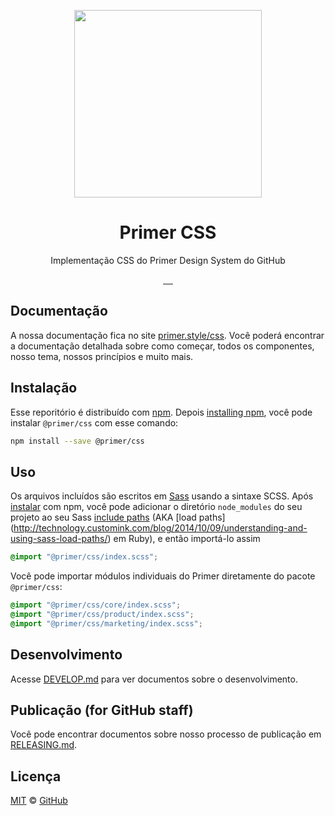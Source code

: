 <p align="center">
  <img width="300px" alt="" src="./docs/src/readme.png">
</p>

<h1 align="center">Primer CSS</h1>

<p align="center">Implementação CSS do Primer Design System do GitHub</p>

<p align="center">
  <a aria-label="npm package" href="https://www.npmjs.com/package/@primer/css">
    <img alt="" src="https://img.shields.io/npm/v/@primer/css.svg">
  </a>
  <a aria-label="build status" href="https://github.com/primer/css/actions/workflows/ci.yml">
    <img alt="" src="https://github.com/primer/css/actions/workflows/ci.yml/badge.svg">
  </a>
  <a aria-label="contributors graph" href="https://github.com/primer/css/graphs/contributors">
    <img alt="" src="https://img.shields.io/github/contributors/primer/css.svg">
  </a>
  <a aria-label="last commit" href="https://github.com/primer/css/commits/main">
    <img alt="" src="https://img.shields.io/github/last-commit/primer/css.svg">
  </a>
  <a aria-label="license" href="https://github.com/primer/css/blob/main/LICENSE">
    <img src="https://img.shields.io/github/license/primer/css.svg" alt="">
  </a>
</p>

## Documentação

A nossa documentação fica no site  [primer.style/css](https://primer.style/css). Você poderá encontrar a documentação detalhada sobre como começar, todos os componentes, nosso tema, nossos princípios e muito mais.
## Instalação
Esse reporitório é distribuído com [npm]. Depois [installing npm][install-npm], você pode instalar `@primer/css` com esse comando:

```sh
npm install --save @primer/css
```

## Uso
Os arquivos incluídos são escritos em [Sass] usando a sintaxe SCSS. Após [instalar](#install) com npm, você pode adicionar o diretório `node_modules` do seu projeto ao seu Sass [include paths](https://github.com/sass/node-sass#includepaths) (AKA [load paths] (http://technology.customink.com/blog/2014/10/09/understanding-and-using-sass-load-paths/) em Ruby), e então importá-lo assim

```scss
@import "@primer/css/index.scss";
```

Você pode importar módulos individuais do Primer diretamente do pacote `@primer/css`:

```scss
@import "@primer/css/core/index.scss";
@import "@primer/css/product/index.scss";
@import "@primer/css/marketing/index.scss";
```

## Desenvolvimento
Acesse [DEVELOP.md](DEVELOP.md) para ver documentos sobre o desenvolvimento.

## Publicação (for GitHub staff)
Você pode encontrar documentos sobre nosso processo de publicação em [RELEASING.md](RELEASING.md).

## Licença

[MIT](./LICENSE) &copy; [GitHub](https://github.com/)


[install-npm]: https://docs.npmjs.com/getting-started/installing-node
[npm]: https://www.npmjs.com/
[primer]: https://primer.style/
[sass]: http://sass-lang.com/
